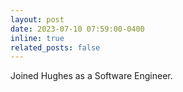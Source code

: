 ```yaml
---
layout: post
date: 2023-07-10 07:59:00-0400
inline: true
related_posts: false
---
```


Joined Hughes as a Software Engineer.
